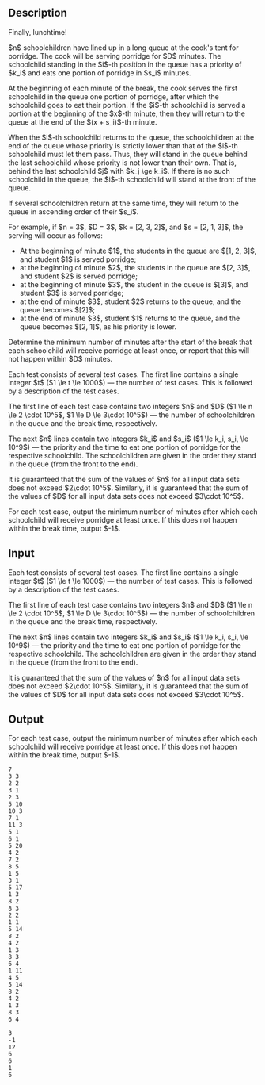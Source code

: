 ## Description

<div><p>Finally, lunchtime!</p><p>$n$ schoolchildren have lined up in a long queue at the cook's tent for porridge. The cook will be serving porridge for $D$ minutes. The schoolchild standing in the $i$-th position in the queue has a priority of $k_i$ and eats one portion of porridge in $s_i$ minutes.</p><p><span class="tex-font-style-bf">At the beginning</span> of each minute of the break, the cook serves the first schoolchild in the queue one portion of porridge, after which the schoolchild goes to eat their portion. If the $i$-th schoolchild is served a portion at the beginning of the $x$-th minute, then they will return to the queue <span class="tex-font-style-bf">at the end</span> of the $(x + s_i)$-th minute.</p><p>When the $i$-th schoolchild returns to the queue, the schoolchildren at the end of the queue whose priority is <span class="tex-font-style-bf">strictly lower</span> than that of the $i$-th schoolchild must let them pass. Thus, they will stand in the queue behind the last schoolchild whose priority is <span class="tex-font-style-bf">not lower</span> than their own. That is, behind the last schoolchild $j$ with $k_j \ge k_i$. If there is no such schoolchild in the queue, the $i$-th schoolchild will stand at the front of the queue.</p><p>If several schoolchildren return at the same time, they will return to the queue in ascending order of their $s_i$.</p><p>For example, if $n = 3$, $D = 3$, $k = [2, 3, 2]$, and $s = [2, 1, 3]$, the serving will occur as follows:</p><ul> <li> At the beginning of minute $1$, the students in the queue are $[1, 2, 3]$, and student $1$ is served porridge; </li><li> at the beginning of minute $2$, the students in the queue are $[2, 3]$, and student $2$ is served porridge; </li><li> at the beginning of minute $3$, the student in the queue is $[3]$, and student $3$ is served porridge; </li><li> at the end of minute $3$, student $2$ returns to the queue, and the queue becomes $[2]$; </li><li> at the end of minute $3$, student $1$ returns to the queue, and the queue becomes $[2, 1]$, as his priority is lower. </li></ul><p>Determine the minimum number of minutes after the start of the break that each schoolchild will receive porridge at least once, or report that this will not happen within $D$ minutes.</p></div><div class="input-specification"><p>Each test consists of several test cases. The first line contains a single integer $t$ ($1 \le t \le 1000$)&nbsp;— the number of test cases. This is followed by a description of the test cases.</p><p>The first line of each test case contains two integers $n$ and $D$ ($1 \le n \le 2 \cdot 10^5$, $1 \le D \le 3\cdot 10^5$)&nbsp;— the number of schoolchildren in the queue and the break time, respectively.</p><p>The next $n$ lines contain two integers $k_i$ and $s_i$ ($1 \le k_i, s_i, \le 10^9$)&nbsp;— the priority and the time to eat one portion of porridge for the respective schoolchild. The schoolchildren are given in the order they stand in the queue (from the front to the end).</p><p>It is guaranteed that the sum of the values of $n$ for all input data sets does not exceed $2\cdot 10^5$. Similarly, it is guaranteed that the sum of the values of $D$ for all input data sets does not exceed $3\cdot 10^5$.</p></div><div class="output-specification"><p>For each test case, output the minimum number of minutes after which each schoolchild will receive porridge at least once. If this does not happen within the break time, output $-1$.</p></div>

## Input

<p>Each test consists of several test cases. The first line contains a single integer $t$ ($1 \le t \le 1000$)&nbsp;— the number of test cases. This is followed by a description of the test cases.</p><p>The first line of each test case contains two integers $n$ and $D$ ($1 \le n \le 2 \cdot 10^5$, $1 \le D \le 3\cdot 10^5$)&nbsp;— the number of schoolchildren in the queue and the break time, respectively.</p><p>The next $n$ lines contain two integers $k_i$ and $s_i$ ($1 \le k_i, s_i, \le 10^9$)&nbsp;— the priority and the time to eat one portion of porridge for the respective schoolchild. The schoolchildren are given in the order they stand in the queue (from the front to the end).</p><p>It is guaranteed that the sum of the values of $n$ for all input data sets does not exceed $2\cdot 10^5$. Similarly, it is guaranteed that the sum of the values of $D$ for all input data sets does not exceed $3\cdot 10^5$.</p>

## Output

<p>For each test case, output the minimum number of minutes after which each schoolchild will receive porridge at least once. If this does not happen within the break time, output $-1$.</p>





```input1|2,3,4,5,12,13,14,15,16,17,24,25,26,27,28,29,32,33,34,35,36,37
7
3 3
2 2
3 1
2 3
5 10
10 3
7 1
11 3
5 1
6 1
5 20
4 2
7 2
8 5
1 5
3 1
5 17
1 3
8 2
8 3
2 2
1 1
5 14
8 2
4 2
1 3
8 3
6 4
1 11
4 5
5 14
8 2
4 2
1 3
8 3
6 4
```




```output1
3
-1
12
6
6
1
6
```


